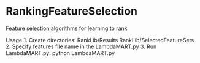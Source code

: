 RankingFeatureSelection
=======================

Feature selection algorithms for learning to rank

Usage
1. 
Create directories:
   RankLib/Results
   RankLib/SelectedFeatureSets
2. 
Specify features file name in the LambdaMART.py
3. Run LambdaMART.py:
  python LambdaMART.py
